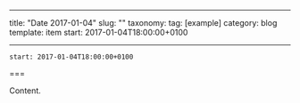 
---
title: "Date 2017-01-04"
slug: ""
taxonomy:
tag: [example]
category: blog
template: item
start: 2017-01-04T18:00:00+0100

---

``start: 2017-01-04T18:00:00+0100``

===

Content.
